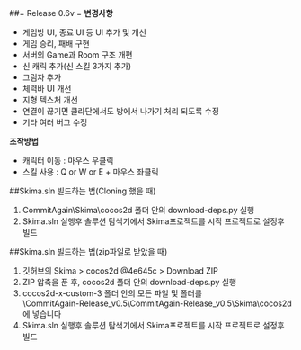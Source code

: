 ##= Release 0.6v =
**변경사항**  
 - 게임방 UI, 종료 UI 등 UI 추가 및 개선
 - 게임 승리, 패배 구현
 - 서버의 Game과 Room 구조 개편
 - 신 캐릭 추가(신 스킬 3가지 추가)
 - 그림자 추가
 - 체력바 UI 개선
 - 지형 텍스처 개선
 - 연결이 끊기면 클라단에서도 방에서 나가기 처리 되도록 수정
 - 기타 여러 버그 수정 

**조작방법**
 - 캐릭터 이동 : 마우스 우클릭  
 - 스킬 사용 : Q or W or E + 마우스 좌클릭

##Skima.sln 빌드하는 법(Cloning 했을 때)
1. CommitAgain\Skima\cocos2d 폴더 안의 download-deps.py 실행   
2. Skima.sln 실행후 솔루션 탐색기에서 Skima프로젝트를 시작 프로젝트로 설정후 빌드   

##Skima.sln 빌드하는 법(zip파일로 받았을 때)
1. 깃허브의 Skima > cocos2d @4e645c > Download ZIP    
2. ZIP 압축을 푼 후, cocos2d 폴더 안의 download-deps.py 실행   
3. cocos2d-x-custom-3 폴더 안의 모든 파일 및 폴더를   
       \CommitAgain-Release_v0.5\CommitAgain-Release_v0.5\Skima\cocos2d에 넣습니다   
4. Skima.sln 실행후 솔루션 탐색기에서 Skima프로젝트를 시작 프로젝트로 설정후 빌드   
